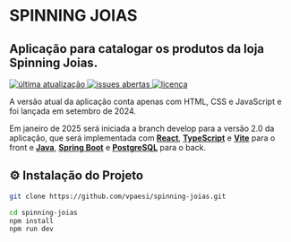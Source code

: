 # SPINNING JOIAS

## Aplicação para catalogar os produtos da loja Spinning Joias.

<p>
        <a 
        href="https://github.com/vpaesi/spinning-joias/commits"
        >
        <img 
        src="https://img.shields.io/github/last-commit/vpaesi/spinning-joias" 
        alt="última atualização"
        />
        </a>
        <a 
        href="https://github.com/vpaesi/spinning-joias/issues/"
        >
        <img 
        src="https://img.shields.io/github/issues/vpaesi/spinning-joias" 
        alt="issues abertas" 
        />
        </a>
        <a 
        href="https://github.com/vpaesi/spinning-joias/blob/main/LICENSE"
        >
        <img 
        src="https://img.shields.io/github/license/vpaesi/spinning-joias" 
        alt="licença" />
        </a>
</p>

A versão atual da aplicação conta apenas com HTML, CSS e JavaScript e foi lançada em setembro de 2024.

Em janeiro de 2025 será iniciada a branch develop para a versão 2.0 da aplicação, que será implementada com <a href="https://react.dev/"><b>React</b></a>, <a href="https://react.dev/learn/typescript"><b>TypeScript</b></a> e <a href="https://vitejs.dev/"><b>Vite</b></a> para o front e <a href="https://www.oracle.com/br/"><b>Java</b></a>, <a href="https://spring.io"><b>Spring Boot</b></a> e <a href="https://www.postgresql.org/"><b>PostgreSQL</b></a> para o back.


## &#9881; Instalação do Projeto


   ```bash
   git clone https://github.com/vpaesi/spinning-joias.git
   ```

   ```bash
   cd spinning-joias
   npm install
   npm run dev
   ```
